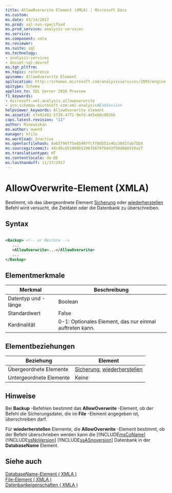 ```yaml
---
title: AllowOverwrite-Element (XMLA) | Microsoft Docs
ms.custom: 
ms.date: 03/14/2017
ms.prod: sql-non-specified
ms.prod_service: analysis-services
ms.service: 
ms.component: xmla
ms.reviewer: 
ms.suite: sql
ms.technology:
- analysis-services
- docset-sql-devref
ms.tgt_pltfrm: 
ms.topic: reference
apiname: AllowOverwrite Element
apilocation: http://schemas.microsoft.com/analysisservices/2003/engine
apitype: Schema
applies_to: SQL Server 2016 Preview
f1_keywords:
- microsoft.xml.analysis.allowoverwrite
- urn:schemas-microsoft-com:xml-analysis#EndSession
helpviewer_keywords: AllowOverwrite element
ms.assetid: e7e92481-5f29-47f2-9efd-4e5e60c002bb
caps.latest.revision: "11"
author: Minewiskan
ms.author: owend
manager: kfile
ms.workload: Inactive
ms.openlocfilehash: 8a65790ff5e85497fcff60551c4bc38d1fab75b4
ms.sourcegitcommit: 44cd5c651488b5296fb679f6d43f50d068339a27
ms.translationtype: HT
ms.contentlocale: de-DE
ms.lasthandoff: 11/17/2017
---
```

# <a name="allowoverwrite-element-xmla"></a>AllowOverwrite-Element (XMLA)
  Bestimmt, ob das übergeordnete Element [Sicherung](../../../analysis-services/xmla/xml-elements-commands/backup-element-xmla.md) oder [wiederherstellen](../../../analysis-services/xmla/xml-elements-commands/restore-element-xmla.md) Befehl wird versucht, die Zieldatei oder die Datenbank zu überschreiben.  
  
## <a name="syntax"></a>Syntax  
  
```xml  
  
<Backup> <!-- or Restore -->  
   ...  
   <AllowOverwrite>...</AllowOverwrite>  
   ...  
</Backup>  
```  
  
## <a name="element-characteristics"></a>Elementmerkmale  
  
|Merkmal|Beschreibung|  
|--------------------|-----------------|  
|Datentyp und -länge|Boolean|  
|Standardwert|False|  
|Kardinalität|0-1: Optionales Element, das nur einmal auftreten kann.|  
  
## <a name="element-relationships"></a>Elementbeziehungen  
  
|Beziehung|Element|  
|------------------|-------------|  
|Übergeordnete Elemente|[Sicherung](../../../analysis-services/xmla/xml-elements-commands/backup-element-xmla.md), [wiederherstellen](../../../analysis-services/xmla/xml-elements-commands/restore-element-xmla.md)|  
|Untergeordnete Elemente|Keine|  
  
## <a name="remarks"></a>Hinweise  
 Bei **Backup** -Befehlen bestimmt das **AllowOverwrite** -Element, ob der Befehl die Sicherungsdatei, die im **File** -Element angegeben ist, überschreiben darf.  
  
 Für **wiederherstellen** Elemente, die **AllowOverwrite** -Element bestimmt, ob der Befehl überschrieben werden kann die [!INCLUDE[msCoName](../../../includes/msconame-md.md)] [!INCLUDE[ssNoVersion](../../../includes/ssnoversion-md.md)] [!INCLUDE[ssASnoversion](../../../includes/ssasnoversion-md.md)] Datenbank in der **DatabaseName** Element.  
  
## <a name="see-also"></a>Siehe auch  
 [DatabaseName-Element &#40; XMLA &#41;](../../../analysis-services/xmla/xml-elements-properties/databasename-element-xmla.md)   
 [File-Element &#40; XMLA &#41;](../../../analysis-services/xmla/xml-elements-properties/file-element-xmla.md)   
 [Datenbankeigenschaften &#40; XMLA &#41;](../../../analysis-services/xmla/xml-elements-properties/xml-elements-properties.md)  
  
  

